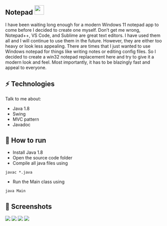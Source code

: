 <h2> Notepad <img src="https://upload.wikimedia.org/wikipedia/commons/thumb/7/71/Notepad_icon.svg/2048px-Notepad_icon.svg.png" width="30px"></h2>



I have been waiting long enough for a modern Windows 11 notepad app to come before I decided to create one myself. Don’t get me wrong, Notepad++, VS Code, and Sublime are great text editors. I have used them all and I will continue to use them in the future. However, they are either too heavy or look less appealing. There are times that I just wanted to use Windows notepad for things like writing notes or editing config files. So I decided to create a win32 notepad replacement here and try to give it a modern look and feel. Most importantly, it has to be blazingly fast and appeal to everyone.
## ⚡ Technologies
Talk to me about:
- Java 1.8
- Swing
- MVC pattern
- Javadoc
## 🚀 How to run
- Install Java 1.8
- Open the source code folder
- Compile all java files using 
```
javac *.java
```
- Run the Main class using 
```
java Main
```
## 👾 Screenshots

<img src="https://sun9-9.userapi.com/impg/ZVeypVG8e_qGL4ywjnMBl_ABCoZo9tRKCbpdKw/itzqtHhDPDM.jpg?size=949x882&quality=96&sign=cbd6aa4c27ce6a3c5814e973c9baa3df&type=album">
<img src="https://sun9-19.userapi.com/impg/yt9LxP4i1K0fP0hqFYkwtbm1mJeYarVc0CEoVQ/ijMJxtn7vw8.jpg?size=514x365&quality=96&sign=6c232ac416abbb97e0982537ccf31461&type=album">
<img src="https://sun9-11.userapi.com/impg/S2fHktUhCzE0SMVTLMNaZLZk_5OqF5YzY7HeFQ/7PGQILLqkPA.jpg?size=437x263&quality=96&sign=917571bcb33683d5316fd8569c8800e5&type=album">
<img src="https://sun9-87.userapi.com/impg/1yapKikx5e3vQtBGZd1yZzdN1M5ZBgQjz6XvJg/coDRedWCvlM.jpg?size=262x145&quality=96&sign=8777b86974b07ac892a9a3507cc6d4e7&type=album">
